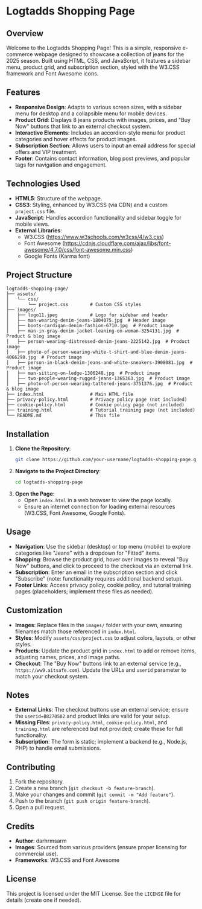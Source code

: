 
# Logtadds Shopping Page

## Overview
Welcome to the Logtadds Shopping Page! This is a simple, responsive e-commerce webpage designed to showcase a collection of jeans for the 2025 season. Built using HTML, CSS, and JavaScript, it features a sidebar menu, product grid, and subscription section, styled with the W3.CSS framework and Font Awesome icons.

## Features
- **Responsive Design**: Adapts to various screen sizes, with a sidebar menu for desktop and a collapsible menu for mobile devices.
- **Product Grid**: Displays 8 jeans products with images, prices, and "Buy Now" buttons that link to an external checkout system.
- **Interactive Elements**: Includes an accordion-style menu for product categories and hover effects for product images.
- **Subscription Section**: Allows users to input an email address for special offers and VIP treatment.
- **Footer**: Contains contact information, blog post previews, and popular tags for navigation and engagement.

## Technologies Used
- **HTML5**: Structure of the webpage.
- **CSS3**: Styling, enhanced by W3.CSS (via CDN) and a custom `project.css` file.
- **JavaScript**: Handles accordion functionality and sidebar toggle for mobile views.
- **External Libraries**:
  - W3.CSS (https://www.w3schools.com/w3css/4/w3.css)
  - Font Awesome (https://cdnjs.cloudflare.com/ajax/libs/font-awesome/4.7.0/css/font-awesome.min.css)
  - Google Fonts (Karma font)

## Project Structure
```
logtadds-shopping-page/
├── assets/
│   └── css/
│       └── project.css        # Custom CSS styles
├── images/
│   ├── logo11.jpeg            # Logo for sidebar and header
│   ├── man-wearing-denim-jeans-1804075.jpg  # Header image
│   ├── boots-cardigan-denim-fashion-6710.jpg  # Product image
│   ├── man-in-gray-denim-jacket-leaning-on-woman-3254131.jpg  # Product & blog image
│   ├── person-wearing-distressed-denim-jeans-2225142.jpg  # Product image
│   ├── photo-of-person-wearing-white-t-shirt-and-blue-denim-jeans-4066290.jpg  # Product image
│   ├── person-in-black-denim-jeans-and-white-sneakers-3908081.jpg  # Product image
│   ├── man-sitting-on-ledge-1306248.jpg  # Product image
│   ├── two-people-wearing-rugged-jeans-1365363.jpg  # Product image
│   ├── photo-of-person-wearing-tattered-jeans-3751376.jpg  # Product & blog image
├── index.html                 # Main HTML file
├── privacy-policy.html        # Privacy policy page (not included)
├── cookie-policy.html         # Cookie policy page (not included)
├── training.html              # Tutorial training page (not included)
└── README.md                  # This file
```

## Installation
1. **Clone the Repository**:
   ```bash
   git clone https://github.com/your-username/logtadds-shopping-page.git
   ```
2. **Navigate to the Project Directory**:
   ```bash
   cd logtadds-shopping-page
   ```
3. **Open the Page**:
   - Open `index.html` in a web browser to view the page locally.
   - Ensure an internet connection for loading external resources (W3.CSS, Font Awesome, Google Fonts).

## Usage
- **Navigation**: Use the sidebar (desktop) or top menu (mobile) to explore categories like "Jeans" with a dropdown for "Fitted" items.
- **Shopping**: Browse the product grid, hover over images to reveal "Buy Now" buttons, and click to proceed to the checkout via an external link.
- **Subscription**: Enter an email in the subscription section and click "Subscribe" (note: functionality requires additional backend setup).
- **Footer Links**: Access privacy policy, cookie policy, and tutorial training pages (placeholders; implement these files as needed).

## Customization
- **Images**: Replace files in the `images/` folder with your own, ensuring filenames match those referenced in `index.html`.
- **Styles**: Modify `assets/css/project.css` to adjust colors, layouts, or other styles.
- **Products**: Update the product grid in `index.html` to add or remove items, adjusting names, prices, and image paths.
- **Checkout**: The "Buy Now" buttons link to an external service (e.g., `https://ww9.aitsafe.com`). Update the URLs and `userid` parameter to match your checkout system.

## Notes
- **External Links**: The checkout buttons use an external service; ensure the `userid=B8270502` and product links are valid for your setup.
- **Missing Files**: `privacy-policy.html`, `cookie-policy.html`, and `training.html` are referenced but not provided; create these for full functionality.
- **Subscription**: The form is static; implement a backend (e.g., Node.js, PHP) to handle email submissions.

## Contributing
1. Fork the repository.
2. Create a new branch (`git checkout -b feature-branch`).
3. Make your changes and commit (`git commit -m "Add feature"`).
4. Push to the branch (`git push origin feature-branch`).
5. Open a pull request.

## Credits
- **Author**: darhrmsarm
- **Images**: Sourced from various providers (ensure proper licensing for commercial use).
- **Frameworks**: W3.CSS and Font Awesome

## License
This project is licensed under the MIT License. See the `LICENSE` file for details (create one if needed).

